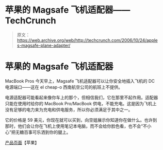 # 苹果的 Magsafe 飞机适配器——TechCrunch

> 原文：<https://web.archive.org/web/http://techcrunch.com/2006/10/24/apples-magsafe-plane-adapter/>

# 苹果的 Magsafe 飞机适配器

 MacBook Pros 今天早上，Magsafe 飞机适配器可以让你安全地插入飞机的 DC 电源端口——这在 el cheap-o 西南航空公司的航班上不提供。

电源适配器可能看起来像你车上的那个，但相信我们，它在那里不起作用。适配器只能在使用时给你的 MacBook Pro/MacBook 供电，不能充电。这是因为飞机上没有足够的电力来为充电和供电服务，所以你必须满足于其中之一。

它的价格是 59 美元，你现在就可以买到，向空姐展示你知道你在做什么。也许到那时，他们会让你在飞机上使用笔记本电脑，而不会给你脸色看，也不会“不小心”把无糖百事可乐洒到你的腿上。

[产品页面](https://web.archive.org/web/20201124155843/http://store.apple.com/1-800-MY-APPLE/WebObjects/AppleStore.woa/wo/1.RSLID?mco=A2AF143F&nplm=MA598Z%2FA)【苹果】